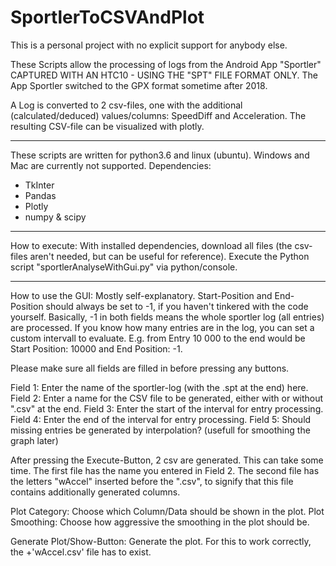 # SportlerToCSVAndPlot

This is a personal project with no explicit support for anybody else.

These Scripts allow the processing of logs from the Android App "Sportler" CAPTURED WITH AN HTC10 - USING THE "SPT" FILE FORMAT ONLY. The App Sportler switched to the GPX format sometime after 2018.

A Log is converted to 2 csv-files, one with the additional (calculated/deduced) values/columns: SpeedDiff and Acceleration. The resulting CSV-file can be visualized with plotly.

--------

These scripts are written for python3.6 and linux (ubuntu). Windows and Mac are currently not supported.
Dependencies:
- TkInter
- Pandas
- Plotly
- numpy & scipy

-------

How to execute:
With installed dependencies, download all files (the csv-files aren't needed, but can be useful for reference).
Execute the Python script "sportlerAnalyseWithGui.py" via python/console.

-------

How to use the GUI:
Mostly self-explanatory.
Start-Position and End-Position should always be set to -1, if you haven't tinkered with the code yourself.
Basically, -1 in both fields means the whole sportler log (all entries) are processed. If you know how many entries are in the log, you can set a custom intervall to evaluate. E.g. from Entry 10 000 to the end would be Start Position: 10000 and End Position: -1.

Please make sure all fields are filled in before pressing any buttons.

Field 1: Enter the name of the sportler-log (with the .spt at the end) here.
Field 2: Enter a name for the CSV file to be generated, either with or without ".csv" at the end.
Field 3: Enter the start of the interval for entry processing.
Field 4: Enter the end of the interval for entry processing.
Field 5: Should missing entries be generated by interpolation? (usefull for smoothing the graph later)

After pressing the Execute-Button, 2 csv are generated. This can take some time. The first file has the name you entered in Field 2. The second file has the letters "wAccel" inserted before the ".csv", to signify that this file contains additionally generated columns.

Plot Category: Choose which Column/Data should be shown in the plot.
Plot Smoothing: Choose how aggressive the smoothing in the plot should be.

Generate Plot/Show-Button: Generate the plot. For this to work correctly, the <field2>+'wAccel.csv' file has to exist.
  
